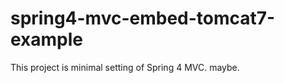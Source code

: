 spring4-mvc-embed-tomcat7-example
=================================

This project is minimal setting of Spring 4 MVC. maybe.
